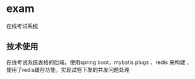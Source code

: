 # exam
在线考试系统
## 技术使用
在线考试系统表格的后端，使用spring boot，mybatis plugs ，redis 来构建 ，使用了redis缓存功能，实现试卷下发的并发问题处理
